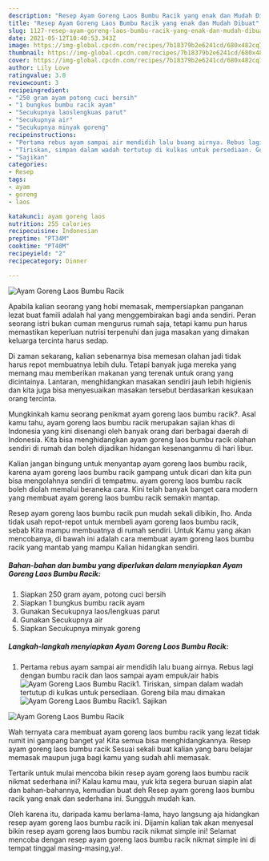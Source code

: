 ```yaml
---
description: "Resep Ayam Goreng Laos Bumbu Racik yang enak dan Mudah Dibuat"
title: "Resep Ayam Goreng Laos Bumbu Racik yang enak dan Mudah Dibuat"
slug: 1127-resep-ayam-goreng-laos-bumbu-racik-yang-enak-dan-mudah-dibuat
date: 2021-05-12T10:40:53.343Z
image: https://img-global.cpcdn.com/recipes/7b18379b2e6241cd/680x482cq70/ayam-goreng-laos-bumbu-racik-foto-resep-utama.jpg
thumbnail: https://img-global.cpcdn.com/recipes/7b18379b2e6241cd/680x482cq70/ayam-goreng-laos-bumbu-racik-foto-resep-utama.jpg
cover: https://img-global.cpcdn.com/recipes/7b18379b2e6241cd/680x482cq70/ayam-goreng-laos-bumbu-racik-foto-resep-utama.jpg
author: Lily Love
ratingvalue: 3.8
reviewcount: 3
recipeingredient:
- "250 gram ayam potong cuci bersih"
- "1 bungkus bumbu racik ayam"
- "Secukupnya laoslengkuas parut"
- "Secukupnya air"
- "Secukupnya minyak goreng"
recipeinstructions:
- "Pertama rebus ayam sampai air mendidih lalu buang airnya. Rebus lagi dengan bumbu racik dan laos sampai ayam empuk/air habis"
- "Tiriskan, simpan dalam wadah tertutup di kulkas untuk persediaan. Goreng bila mau dimakan"
- "Sajikan"
categories:
- Resep
tags:
- ayam
- goreng
- laos

katakunci: ayam goreng laos 
nutrition: 255 calories
recipecuisine: Indonesian
preptime: "PT34M"
cooktime: "PT40M"
recipeyield: "2"
recipecategory: Dinner

---
```



![Ayam Goreng Laos Bumbu Racik](https://img-global.cpcdn.com/recipes/7b18379b2e6241cd/680x482cq70/ayam-goreng-laos-bumbu-racik-foto-resep-utama.jpg)

Apabila kalian seorang yang hobi memasak, mempersiapkan panganan lezat buat famili adalah hal yang menggembirakan bagi anda sendiri. Peran seorang istri bukan cuman mengurus rumah saja, tetapi kamu pun harus memastikan keperluan nutrisi terpenuhi dan juga masakan yang dimakan keluarga tercinta harus sedap.

Di zaman  sekarang, kalian sebenarnya bisa memesan olahan jadi tidak harus repot membuatnya lebih dulu. Tetapi banyak juga mereka yang memang mau memberikan makanan yang terenak untuk orang yang dicintainya. Lantaran, menghidangkan masakan sendiri jauh lebih higienis dan kita juga bisa menyesuaikan masakan tersebut berdasarkan kesukaan orang tercinta. 



Mungkinkah kamu seorang penikmat ayam goreng laos bumbu racik?. Asal kamu tahu, ayam goreng laos bumbu racik merupakan sajian khas di Indonesia yang kini disenangi oleh banyak orang dari berbagai daerah di Indonesia. Kita bisa menghidangkan ayam goreng laos bumbu racik olahan sendiri di rumah dan boleh dijadikan hidangan kesenanganmu di hari libur.

Kalian jangan bingung untuk menyantap ayam goreng laos bumbu racik, karena ayam goreng laos bumbu racik gampang untuk dicari dan kita pun bisa mengolahnya sendiri di tempatmu. ayam goreng laos bumbu racik boleh diolah memalui beraneka cara. Kini telah banyak banget cara modern yang membuat ayam goreng laos bumbu racik semakin mantap.

Resep ayam goreng laos bumbu racik pun mudah sekali dibikin, lho. Anda tidak usah repot-repot untuk membeli ayam goreng laos bumbu racik, sebab Kita mampu membuatnya di rumah sendiri. Untuk Kamu yang akan mencobanya, di bawah ini adalah cara membuat ayam goreng laos bumbu racik yang mantab yang mampu Kalian hidangkan sendiri.

<!--inarticleads1-->

##### Bahan-bahan dan bumbu yang diperlukan dalam menyiapkan Ayam Goreng Laos Bumbu Racik:

1. Siapkan 250 gram ayam, potong cuci bersih
1. Siapkan 1 bungkus bumbu racik ayam
1. Gunakan Secukupnya laos/lengkuas parut
1. Gunakan Secukupnya air
1. Siapkan Secukupnya minyak goreng




<!--inarticleads2-->

##### Langkah-langkah menyiapkan Ayam Goreng Laos Bumbu Racik:

1. Pertama rebus ayam sampai air mendidih lalu buang airnya. Rebus lagi dengan bumbu racik dan laos sampai ayam empuk/air habis
<img src="https://img-global.cpcdn.com/steps/e148a2aa8a6f0620/160x128cq70/ayam-goreng-laos-bumbu-racik-langkah-memasak-1-foto.jpg" alt="Ayam Goreng Laos Bumbu Racik">1. Tiriskan, simpan dalam wadah tertutup di kulkas untuk persediaan. Goreng bila mau dimakan
<img src="https://img-global.cpcdn.com/steps/79bd03252e518445/160x128cq70/ayam-goreng-laos-bumbu-racik-langkah-memasak-2-foto.jpg" alt="Ayam Goreng Laos Bumbu Racik">1. Sajikan
<img src="https://img-global.cpcdn.com/steps/23c4823e3b04618a/160x128cq70/ayam-goreng-laos-bumbu-racik-langkah-memasak-3-foto.jpg" alt="Ayam Goreng Laos Bumbu Racik">



Wah ternyata cara membuat ayam goreng laos bumbu racik yang lezat tidak rumit ini gampang banget ya! Kita semua bisa menghidangkannya. Resep ayam goreng laos bumbu racik Sesuai sekali buat kalian yang baru belajar memasak maupun juga bagi kamu yang sudah ahli memasak.

Tertarik untuk mulai mencoba bikin resep ayam goreng laos bumbu racik nikmat sederhana ini? Kalau kamu mau, yuk kita segera buruan siapin alat dan bahan-bahannya, kemudian buat deh Resep ayam goreng laos bumbu racik yang enak dan sederhana ini. Sungguh mudah kan. 

Oleh karena itu, daripada kamu berlama-lama, hayo langsung aja hidangkan resep ayam goreng laos bumbu racik ini. Dijamin kalian tak akan menyesal bikin resep ayam goreng laos bumbu racik nikmat simple ini! Selamat mencoba dengan resep ayam goreng laos bumbu racik nikmat simple ini di tempat tinggal masing-masing,ya!.

